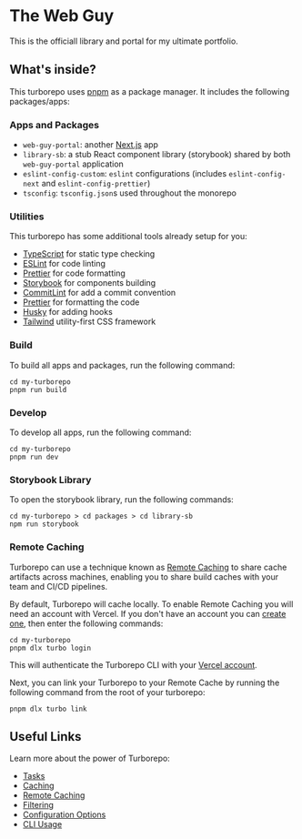 # The Web Guy

This is the officiall library and portal for my ultimate portfolio.

## What's inside?

This turborepo uses [pnpm](https://pnpm.io) as a package manager. It includes the following packages/apps:

### Apps and Packages

- `web-guy-portal`: another [Next.js](https://nextjs.org/) app
- `library-sb`: a stub React component library (storybook) shared by both `web-guy-portal` application
- `eslint-config-custom`: `eslint` configurations (includes `eslint-config-next` and `eslint-config-prettier`)
- `tsconfig`: `tsconfig.json`s used throughout the monorepo

### Utilities

This turborepo has some additional tools already setup for you:

- [TypeScript](https://www.typescriptlang.org/) for static type checking
- [ESLint](https://eslint.org/) for code linting
- [Prettier](https://prettier.io) for code formatting
- [Storybook](https://storybook.js.org/) for components building
- [CommitLint](https://commitlint.js.org/#/) for add a commit convention
- [Prettier](https://prettier.io/) for formatting the code
- [Husky](https://typicode.github.io/husky/#/) for adding hooks
- [Tailwind](https://tailwindcss.com/) utility-first CSS framework

### Build

To build all apps and packages, run the following command:

```
cd my-turborepo
pnpm run build
```

### Develop

To develop all apps, run the following command:

```
cd my-turborepo
pnpm run dev
```

### Storybook Library

To open the storybook library, run the following commands:

```
cd my-turborepo > cd packages > cd library-sb
npm run storybook
```

### Remote Caching

Turborepo can use a technique known as [Remote Caching](https://turbo.build/repo/docs/core-concepts/remote-caching) to share cache artifacts across machines, enabling you to share build caches with your team and CI/CD pipelines.

By default, Turborepo will cache locally. To enable Remote Caching you will need an account with Vercel. If you don't have an account you can [create one](https://vercel.com/signup), then enter the following commands:

```
cd my-turborepo
pnpm dlx turbo login
```

This will authenticate the Turborepo CLI with your [Vercel account](https://vercel.com/docs/concepts/personal-accounts/overview).

Next, you can link your Turborepo to your Remote Cache by running the following command from the root of your turborepo:

```
pnpm dlx turbo link
```

## Useful Links

Learn more about the power of Turborepo:

- [Tasks](https://turbo.build/repo/docs/core-concepts/monorepos/running-tasks)
- [Caching](https://turbo.build/repo/docs/core-concepts/caching)
- [Remote Caching](https://turbo.build/repo/docs/core-concepts/remote-caching)
- [Filtering](https://turbo.build/repo/docs/core-concepts/monorepos/filtering)
- [Configuration Options](https://turbo.build/repo/docs/reference/configuration)
- [CLI Usage](https://turbo.build/repo/docs/reference/command-line-reference)
